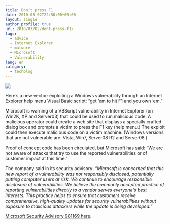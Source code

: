 ```yaml
---
title: Don’t press F1
date: 2010-03-02T22:50:00+00:00
layout: single
author_profile: true
url: 2010/03/02/dont-press-f1/
tags:
  - advice
  - Internet Explorer
  - malware
  - Microsoft
  - Vulnerability
lang: en
category: 
  - techblog
---
```

[![](http://1.bp.blogspot.com/_vaUVXcmC3OI/S42LF_LCfVI/AAAAAAAABFE/wkzDVeitV10/s640/careful_20with_20F1.png)](http://1.bp.blogspot.com/_vaUVXcmC3OI/S42LF_LCfVI/AAAAAAAABFE/wkzDVeitV10/s1600-h/careful_20with_20F1.png)

Here’s a new vector: exploiting a Windows vulnerability through an Internet Explorer help menu Visual Basic script: “get ‘em to hit F1 and you own ‘em.”

Microsoft is warning of a VBScript vulnerability in Internet Explorer (on Win2K, XP and Server03) that could be used to run malicious code. A malicious operator could create a web site that displays a specially crafted dialog box and prompts a victim to press the F1 key (help menu.) The exploit could then execute malicious code on a victim machine. (Windows versions that are not vulnerable are: Vista, Win7, Server08 R2 and Server08.)

Proof of concept code has been circulated, but Microsoft has said: “We are not aware of attacks that try to use the reported vulnerabilities or of customer impact at this time.”

The company said in its security advisory: _“Microsoft is concerned that this new report of a vulnerability was not responsibly disclosed, potentially putting computer users at risk. We continue to encourage responsible disclosure of vulnerabilities. We believe the commonly accepted practice of reporting vulnerabilities directly to a vendor serves everyone's best interests. This practice helps to ensure that customers receive comprehensive, high-quality updates for security vulnerabilities without exposure to malicious attackers while the update is being developed.”_

[Microsoft Security Advisory 981169 here](http://www.microsoft.com/technet/security/advisory/981169.mspx).